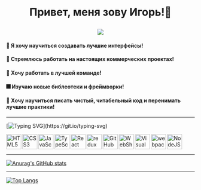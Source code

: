 # <p align='center'>Привет, меня зову Игорь!:wave:</p>
<p align="center">
  <img src="https://media.giphy.com/media/Yx5ns1mSPBle0/giphy.gif">
</p>


#### :radio_button: Я хочу научиться создавать лучшие интерфейсы!
#### :office: Стремлюсь работать на настоящих коммерческих проектах!
#### :100: Хочу работать в лучшей команде!
#### :fireworks: Изучаю новые библеотеки и фреймворки!
#### :dart: Хочу научиться писать чистый, читабельный код и перенимать лучшие практики!

<hr/>

[![Typing SVG](https://readme-typing-svg.herokuapp.com?color=%2336BCF7&lines=Мой+стек:)](https://git.io/typing-svg)

<p>
<img align="left" alt="HTML5" width="40px" src="https://cdn.jsdelivr.net/gh/devicons/devicon/icons/html5/html5-original.svg" />
  
<img aligh="left" alt="NodeJS" width="40px" src="https://cdn-icons-png.flaticon.com/512/5968/5968322.png" >
  
<img align="left" alt="CSS3" width="40px" src="https://cdn.jsdelivr.net/gh/devicons/devicon/icons/css3/css3-original.svg" />
  
<img align="left" alt="JavaScript" width="40px" src="https://cdn.jsdelivr.net/gh/devicons/devicon/icons/javascript/javascript-original.svg"  />
  
<img align="left" alt="TypeScript" width="40px" src="https://cdn-icons-png.flaticon.com/512/5968/5968381.png"  />
 
<img align="left" alt="React" width="40px" src="https://cdn-icons.flaticon.com/png/512/1183/premium/1183672.png?token=exp=1661191860~hmac=76fb531d36f4e1e5dde1f041ae2a4f45" />

<img align="left" src="https://raw.githubusercontent.com/reduxjs/redux/master/logo/logo.png" alt="redux" width="40" height="40" />
  
<img align="left" alt="GitHub" width="40px" src="https://user-images.githubusercontent.com/3369400/139447912-e0f43f33-6d9f-45f8-be46-2df5bbc91289.png"  />
  
<img align="left" alt="WebShtorm" width="40px" src="https://upload.wikimedia.org/wikipedia/commons/thumb/7/71/WebStorm_Icon.png/1024px-WebStorm_Icon.png"  />
  
<img align="left" alt="Visual Studio Code" width="40px" src="https://cdn.jsdelivr.net/gh/devicons/devicon/icons/vscode/vscode-original.svg" />


<img align="left" src="https://www.vectorlogo.zone/logos/js_webpack/js_webpack-icon.svg" alt="webpack" width="40" height="40"/>
  
</p>

<hr>

[![Anurag's GitHub stats](https://github-readme-stats.vercel.app/api?username=Kip-ochka&theme=radical)](https://github.com/anuraghazra/github-readme-stats)

<hr>

[![Top Langs](https://github-readme-stats.vercel.app/api/top-langs/?username=Kip-ochka&theme=radical&layout=compact)](https://github.com/anuraghazra/github-readme-stats)
